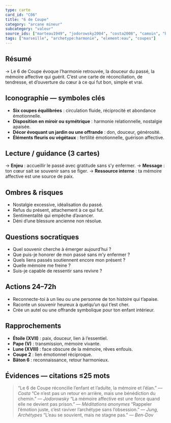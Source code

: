 ```yaml
---
type: carte
card_id: "C06"
title: "6 de Coupe"
category: "arcane mineur"
subcategory: "valeur"
source_ids: ["marteau1949", "jodorowsky2004", "costa2008", "camoin", "bendov2011", "delcamp", "nadolny2018", "jung", "meditations_anonymes", "nichols"]
tags: ["marseille", "archetype:harmonie", "element:eau", "coupes"]
---
```


## Résumé
→ Le 6 de Coupe évoque l’harmonie retrouvée, la douceur du passé, la mémoire affective qui guérit. C’est une carte de réconciliation, de tendresse, et d’ouverture du cœur à ce qui fut bon, simple et vrai.

## Iconographie — symboles clés
- **Six coupes équilibrées** : circulation fluide, réciprocité et abondance émotionnelle.
- **Disposition en miroir ou symétrique** : harmonie relationnelle, nostalgie apaisée.
- **Décor évoquant un jardin ou une offrande** : don, douceur, générosité.
- **Éléments fleuris ou végétaux** : fertilité émotionnelle, guérison affective.

## Lecture / guidance (3 cartes)
→ **Enjeu** : accueillir le passé avec gratitude sans s’y enfermer.
→ **Message** : ton cœur sait se souvenir sans se figer.
→ **Ressource interne** : ta mémoire affective est une source de paix.

## Ombres & risques
- Nostalgie excessive, idéalisation du passé.
- Refus du présent, attachement à ce qui fut.
- Sentimentalité qui empêche d’avancer.
- Déni d’une blessure ancienne non résolue.

## Questions socratiques
- Quel souvenir cherche à émerger aujourd’hui ?
- Que puis-je honorer de mon passé sans m’y enfermer ?
- Quels liens passés soutiennent encore mon présent ?
- Quelle mémoire me freine ?
- Suis-je capable de ressentir sans revivre ?

## Actions 24–72h
- Reconnecte-toi à un lieu ou une personne de ton histoire qui t’apaise.
- Raconte un souvenir heureux à quelqu’un qui t’est cher.
- Crée un autel ou une offrande symbolique pour ton enfant intérieur.

## Rapprochements
- **Étoile (XVII)** : paix, douceur, lien à l’essentiel.
- **Pape (V)** : transmission, mémoire vivante.
- **Lune (XVIII)** : face obscure de la mémoire, rêves enfouis.
- **Coupe 2** : lien émotionnel réciproque.
- **Bâton 6** : reconnaissance, retour harmonieux.

## Évidences — citations ≤25 mots
> “Le 6 de Coupe réconcilie l’enfant et l’adulte, la mémoire et l’élan.” — *Costa*
> “Ce n’est pas un retour en arrière, mais une bénédiction du chemin.” — *Jodorowsky*
> “La mémoire affective est une force quand elle ne devient pas prison.” — *Méditations anonymes*
> “Rappeler l’émotion juste, c’est raviver l’archétype sans l’obsession.” — *Jung, Archétypes*
> “L’eau se souvient, mais ne stagne pas.” — *Ben-Dov*
